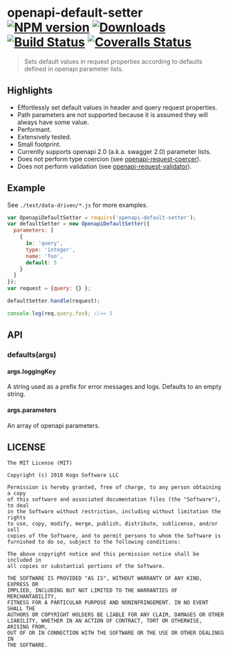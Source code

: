 # openapi-default-setter [![NPM version][npm-image]][npm-url] [![Downloads][downloads-image]][npm-url] [![Build Status][travis-image]][travis-url] [![Coveralls Status][coveralls-image]][coveralls-url]
> Sets default values in request properties according to defaults defined in openapi parameter lists.

## Highlights

* Effortlessly set default values in header and query request properties.
* Path parameters are not supported because it is assumed they will always have some
value.
* Performant.
* Extensively tested.
* Small footprint.
* Currently supports openapi 2.0 (a.k.a. swagger 2.0) parameter lists.
* Does not perform type coercion (see [openapi-request-coercer](https://github.com/kogosoftwarellc/open-api/tree/master/packages/openapi-request-coercer)).
* Does not perform validation (see [openapi-request-validator](https://github.com/kogosoftwarellc/open-api/tree/master/packages/openapi-request-validator)).

## Example

See `./test/data-driven/*.js` for more examples.

```javascript
var OpenapiDefaultSetter = require('openapi-default-setter');
var defaultSetter = new OpenapiDefaultSetter({
  parameters: [
    {
      in: 'query',
      type: 'integer',
      name: 'foo',
      default: 5
    }
  ]
});
var request = {query: {} };

defaultSetter.handle(request);

console.log(req.query.foo); //=> 5
```

## API

### defaults(args)
#### args.loggingKey

A string used as a prefix for error messages and logs.  Defaults to an empty string.

#### args.parameters

An array of openapi parameters.

## LICENSE
``````
The MIT License (MIT)

Copyright (c) 2018 Kogo Software LLC

Permission is hereby granted, free of charge, to any person obtaining a copy
of this software and associated documentation files (the "Software"), to deal
in the Software without restriction, including without limitation the rights
to use, copy, modify, merge, publish, distribute, sublicense, and/or sell
copies of the Software, and to permit persons to whom the Software is
furnished to do so, subject to the following conditions:

The above copyright notice and this permission notice shall be included in
all copies or substantial portions of the Software.

THE SOFTWARE IS PROVIDED "AS IS", WITHOUT WARRANTY OF ANY KIND, EXPRESS OR
IMPLIED, INCLUDING BUT NOT LIMITED TO THE WARRANTIES OF MERCHANTABILITY,
FITNESS FOR A PARTICULAR PURPOSE AND NONINFRINGEMENT. IN NO EVENT SHALL THE
AUTHORS OR COPYRIGHT HOLDERS BE LIABLE FOR ANY CLAIM, DAMAGES OR OTHER
LIABILITY, WHETHER IN AN ACTION OF CONTRACT, TORT OR OTHERWISE, ARISING FROM,
OUT OF OR IN CONNECTION WITH THE SOFTWARE OR THE USE OR OTHER DEALINGS IN
THE SOFTWARE.
``````

[downloads-image]: http://img.shields.io/npm/dm/openapi-default-setter.svg
[npm-url]: https://npmjs.org/package/openapi-default-setter
[npm-image]: http://img.shields.io/npm/v/openapi-default-setter.svg

[travis-url]: https://travis-ci.org/kogosoftwarellc/open-api
[travis-image]: http://img.shields.io/travis/kogosoftwarellc/open-api.svg

[coveralls-url]: https://coveralls.io/r/kogosoftwarellc/open-api
[coveralls-image]: http://img.shields.io/coveralls/kogosoftwarellc/open-api/master.svg
